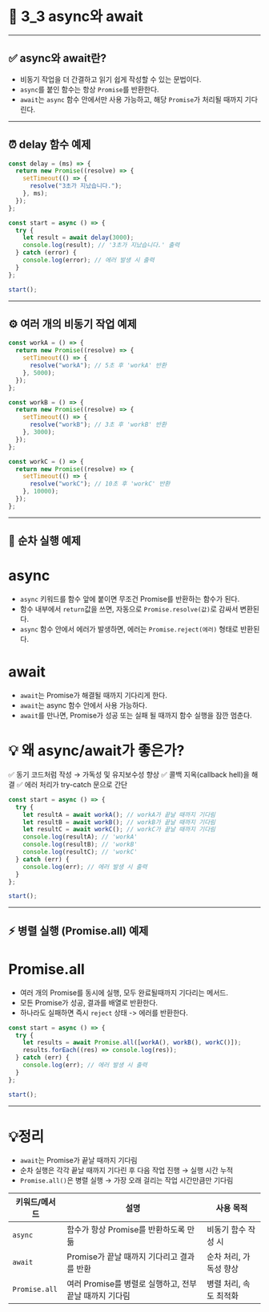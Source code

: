 # 🚀 3_3 async와 await

---

## ✅ async와 await란?

- 비동기 작업을 더 간결하고 읽기 쉽게 작성할 수 있는 문법이다.
- `async`를 붙인 함수는 항상 `Promise`를 반환한다.
- `await`는 `async` 함수 안에서만 사용 가능하고, 해당 `Promise`가 처리될 때까지 기다린다.

---

## ⏰ delay 함수 예제

```js
const delay = (ms) => {
  return new Promise((resolve) => {
    setTimeout(() => {
      resolve("3초가 지났습니다.");
    }, ms);
  });
};

const start = async () => {
  try {
    let result = await delay(3000);
    console.log(result); // '3초가 지났습니다.' 출력
  } catch (error) {
    console.log(error); // 에러 발생 시 출력
  }
};

start();
```

---

## ⚙️ 여러 개의 비동기 작업 예제

```js
const workA = () => {
  return new Promise((resolve) => {
    setTimeout(() => {
      resolve("workA"); // 5초 후 'workA' 반환
    }, 5000);
  });
};

const workB = () => {
  return new Promise((resolve) => {
    setTimeout(() => {
      resolve("workB"); // 3초 후 'workB' 반환
    }, 3000);
  });
};

const workC = () => {
  return new Promise((resolve) => {
    setTimeout(() => {
      resolve("workC"); // 10초 후 'workC' 반환
    }, 10000);
  });
};
```

---

## 🔁 순차 실행 예제

# async

- `async` 키워드를 함수 앞에 붙이면 무조건 Promise를 반환하는 함수가 된다.
- 함수 내부에서 `return`값을 쓰면, 자동으로 `Promise.resolve(값)`로 감싸서 변환된다.
- `async` 함수 안에서 에러가 발생하면, 에러는 `Promise.reject(에러)` 형태로 반환된다.

# await

- `await`는 Promise가 해결될 때까지 기다리게 한다.
- `await`는 async 함수 안에서 사용 가능하다.
- `await`를 만나면, Promise가 성공 또는 실패 될 때까지 함수 실행을 잠깐 멈춘다.

# 💡 왜 async/await가 좋은가?

✅ 동기 코드처럼 작성 → 가독성 및 유지보수성 향상
✅ 콜백 지옥(callback hell)을 해결
✅ 에러 처리가 try-catch 문으로 간단

```js
const start = async () => {
  try {
    let resultA = await workA(); // workA가 끝날 때까지 기다림
    let resultB = await workB(); // workB가 끝날 때까지 기다림
    let resultC = await workC(); // workC가 끝날 때까지 기다림
    console.log(resultA); // 'workA'
    console.log(resultB); // 'workB'
    console.log(resultC); // 'workC'
  } catch (err) {
    console.log(err); // 에러 발생 시 출력
  }
};

start();
```

---

## ⚡️ 병렬 실행 (Promise.all) 예제

# Promise.all

- 여러 개의 Promise를 동시에 실행, 모두 완료될때까지 기다리는 메서드.
- 모든 Promise가 성공, 결과를 배열로 반환한다.
- 하나라도 실패하면 즉시 `reject` 상태 -> 에러를 반환한다.

```js
const start = async () => {
  try {
    let results = await Promise.all([workA(), workB(), workC()]);
    results.forEach((res) => console.log(res));
  } catch (err) {
    console.log(err); // 에러 발생 시 출력
  }
};

start();
```

---

# 💡정리

- `await`는 Promise가 끝날 때까지 기다림
- 순차 실행은 각각 끝날 때까지 기다린 후 다음 작업 진행 → 실행 시간 누적
- `Promise.all()`은 병렬 실행 → 가장 오래 걸리는 작업 시간만큼만 기다림

| 키워드/메서드 | 설명                                                    | 사용 목적              |
| ------------- | ------------------------------------------------------- | ---------------------- |
| `async`       | 함수가 항상 Promise를 반환하도록 만듦                   | 비동기 함수 작성 시    |
| `await`       | Promise가 끝날 때까지 기다리고 결과를 반환              | 순차 처리, 가독성 향상 |
| `Promise.all` | 여러 Promise를 병렬로 실행하고, 전부 끝날 때까지 기다림 | 병렬 처리, 속도 최적화 |
